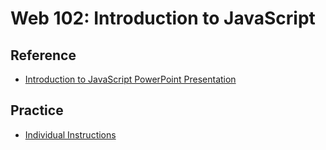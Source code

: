 # Web 102: Introduction to JavaScript

## Reference
- <a href="IntroductionToJavaScript.pptx" target="_blank">Introduction to JavaScript PowerPoint Presentation</a>

## Practice
- [Individual Instructions](IndividualInstructions.md)